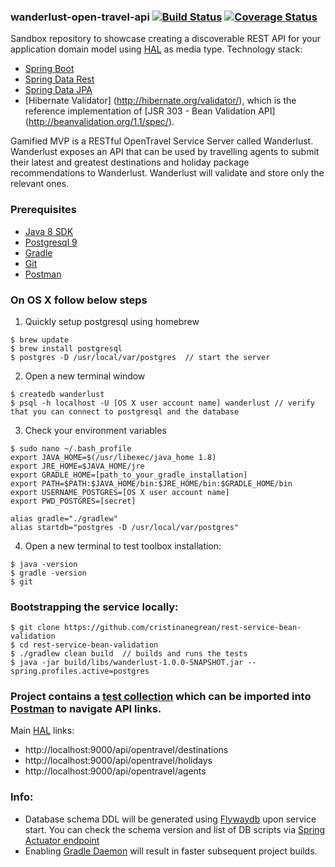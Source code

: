 ### wanderlust-open-travel-api [![Build Status](https://travis-ci.org/cristinanegrean/wanderlust-open-travel-api.svg?branch=master)](https://travis-ci.org/cristinanegrean/wanderlust-open-travel-api) [![Coverage Status](https://coveralls.io/repos/github/cristinanegrean/wanderlust-open-travel-api/badge.svg)](https://coveralls.io/github/cristinanegrean/wanderlust-open-travel-api)
Sandbox repository to showcase creating a discoverable REST API for your application domain model using [HAL](https://apigility.org/documentation/api-primer/halprimer) as media type. 
Technology stack:
* [Spring Boot](http://projects.spring.io/spring-boot/)
* [Spring Data Rest](http://projects.spring.io/spring-data-rest/) 
* [Spring Data JPA](http://projects.spring.io/spring-data-jpa/)
* [Hibernate Validator] (http://hibernate.org/validator/), which is the reference implementation of [JSR 303 - Bean Validation API] (http://beanvalidation.org/1.1/spec/). 

Gamified MVP is a RESTful OpenTravel Service Server called Wanderlust. Wanderlust exposes an API that can be used by travelling agents to submit their latest and greatest destinations and holiday package recommendations to Wanderlust. Wanderlust will validate and store only the relevant ones.

### Prerequisites 
* [Java 8 SDK](http://www.oracle.com/technetwork/java/javase/downloads/jdk8-downloads-2133151.html)
* [Postgresql 9](https://www.postgresql.org/)
* [Gradle](https://gradle.org/)
* [Git](https://git-scm.com/downloads)
* [Postman](https://www.getpostman.com/)

### On OS X follow below steps 
1) Quickly setup postgresql using homebrew
```
$ brew update
$ brew install postgresql
$ postgres -D /usr/local/var/postgres  // start the server
```
2) Open a new terminal window
```
$ createdb wanderlust
$ psql -h localhost -U [OS X user account name] wanderlust // verify that you can connect to postgresql and the database
```
3) Check your environment variables
```
$ sudo nano ~/.bash_profile
export JAVA_HOME=$(/usr/libexec/java_home 1.8)
export JRE_HOME=$JAVA_HOME/jre
export GRADLE_HOME=[path_to_your_gradle_installation]
export PATH=$PATH:$JAVA_HOME/bin:$JRE_HOME/bin:$GRADLE_HOME/bin
export USERNAME_POSTGRES=[OS X user account name]
export PWD_POSTGRES=[secret]

alias gradle="./gradlew" 
alias startdb="postgres -D /usr/local/var/postgres"
```
4) Open a new terminal to test toolbox installation:
```
$ java -version
$ gradle -version
$ git
```

### Bootstrapping the service locally:

```
$ git clone https://github.com/cristinanegrean/rest-service-bean-validation
$ cd rest-service-bean-validation
$ ./gradlew clean build  // builds and runs the tests
$ java -jar build/libs/wanderlust-1.0.0-SNAPSHOT.jar --spring.profiles.active=postgres
```

### Project contains a [test collection](https://github.com/cristinanegrean/wanderlust-open-travel-api/blob/master/Wanderlust_OpenTravelAPI_Postman_collection.json) which can be imported into [Postman](https://www.getpostman.com/) to navigate API links.
Main [HAL](https://apigility.org/documentation/api-primer/halprimer) links:
* http://localhost:9000/api/opentravel/destinations
* http://localhost:9000/api/opentravel/holidays
* http://localhost:9000/api/opentravel/agents

### Info:
* Database schema DDL will be generated using [Flywaydb](https://flywaydb.org) upon service start. You can check the schema version and list of DB scripts via [Spring Actuator endpoint](http://localhost:9000/flyway)
* Enabling [Gradle Daemon](https://docs.gradle.org/current/userguide/gradle_daemon.html) will result in faster subsequent project builds.
